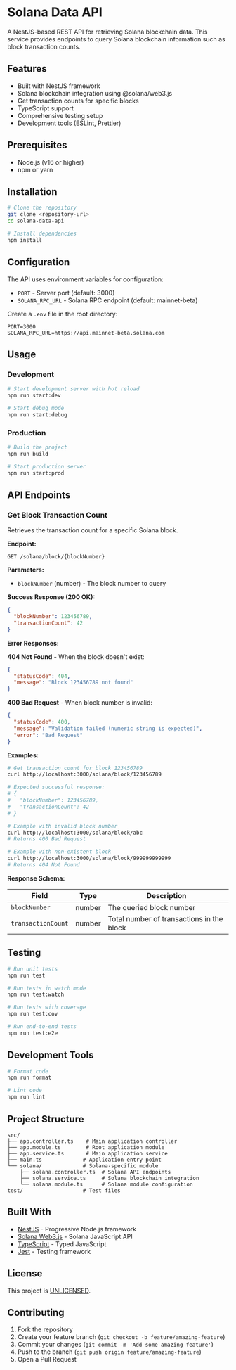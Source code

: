 # Solana Data API

A NestJS-based REST API for retrieving Solana blockchain data. This service provides endpoints to query Solana blockchain information such as block transaction counts.

## Features

- Built with NestJS framework
- Solana blockchain integration using @solana/web3.js
- Get transaction counts for specific blocks
- TypeScript support
- Comprehensive testing setup
- Development tools (ESLint, Prettier)

## Prerequisites

- Node.js (v16 or higher)
- npm or yarn

## Installation

```bash
# Clone the repository
git clone <repository-url>
cd solana-data-api

# Install dependencies
npm install
```

## Configuration

The API uses environment variables for configuration:

- `PORT` - Server port (default: 3000)
- `SOLANA_RPC_URL` - Solana RPC endpoint (default: mainnet-beta)

Create a `.env` file in the root directory:

```env
PORT=3000
SOLANA_RPC_URL=https://api.mainnet-beta.solana.com
```

## Usage

### Development

```bash
# Start development server with hot reload
npm run start:dev

# Start debug mode
npm run start:debug
```

### Production

```bash
# Build the project
npm run build

# Start production server
npm run start:prod
```

## API Endpoints

### Get Block Transaction Count

Retrieves the transaction count for a specific Solana block.

**Endpoint:**

```http
GET /solana/block/{blockNumber}
```

**Parameters:**

- `blockNumber` (number) - The block number to query

**Success Response (200 OK):**

```json
{
  "blockNumber": 123456789,
  "transactionCount": 42
}
```

**Error Responses:**

**404 Not Found** - When the block doesn't exist:

```json
{
  "statusCode": 404,
  "message": "Block 123456789 not found"
}
```

**400 Bad Request** - When block number is invalid:

```json
{
  "statusCode": 400,
  "message": "Validation failed (numeric string is expected)",
  "error": "Bad Request"
}
```

**Examples:**

```bash
# Get transaction count for block 123456789
curl http://localhost:3000/solana/block/123456789

# Expected successful response:
# {
#   "blockNumber": 123456789,
#   "transactionCount": 42
# }

# Example with invalid block number
curl http://localhost:3000/solana/block/abc
# Returns 400 Bad Request

# Example with non-existent block
curl http://localhost:3000/solana/block/999999999999
# Returns 404 Not Found
```

**Response Schema:**

| Field | Type | Description |
|-------|------|-------------|
| `blockNumber` | number | The queried block number |
| `transactionCount` | number | Total number of transactions in the block |

## Testing

```bash
# Run unit tests
npm run test

# Run tests in watch mode
npm run test:watch

# Run tests with coverage
npm run test:cov

# Run end-to-end tests
npm run test:e2e
```

## Development Tools

```bash
# Format code
npm run format

# Lint code
npm run lint
```

## Project Structure

```text
src/
├── app.controller.ts    # Main application controller
├── app.module.ts        # Root application module
├── app.service.ts       # Main application service
├── main.ts             # Application entry point
└── solana/             # Solana-specific module
    ├── solana.controller.ts  # Solana API endpoints
    ├── solana.service.ts     # Solana blockchain integration
    └── solana.module.ts      # Solana module configuration
test/                   # Test files
```

## Built With

- [NestJS](https://nestjs.com/) - Progressive Node.js framework
- [Solana Web3.js](https://solana-labs.github.io/solana-web3.js/) - Solana JavaScript API
- [TypeScript](https://www.typescriptlang.org/) - Typed JavaScript
- [Jest](https://jestjs.io/) - Testing framework

## License

This project is [UNLICENSED](LICENSE).

## Contributing

1. Fork the repository
2. Create your feature branch (`git checkout -b feature/amazing-feature`)
3. Commit your changes (`git commit -m 'Add some amazing feature'`)
4. Push to the branch (`git push origin feature/amazing-feature`)
5. Open a Pull Request